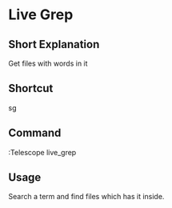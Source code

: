 # Live Grep 

## Short Explanation
Get files with words in it

## Shortcut
<leader>sg

## Command
:Telescope live_grep

## Usage
Search a term and find files which has it inside.
